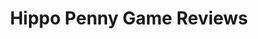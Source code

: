---
title: Hippo Penny Game Reviews
layout: scoredetail
permalink: /meta-score/steamworld-dig-2
header:
  teaser: /assets/images/steamworld-dig-2.jpg
  video:
    id: szdDQIRxC0w
    provider: youtube
---